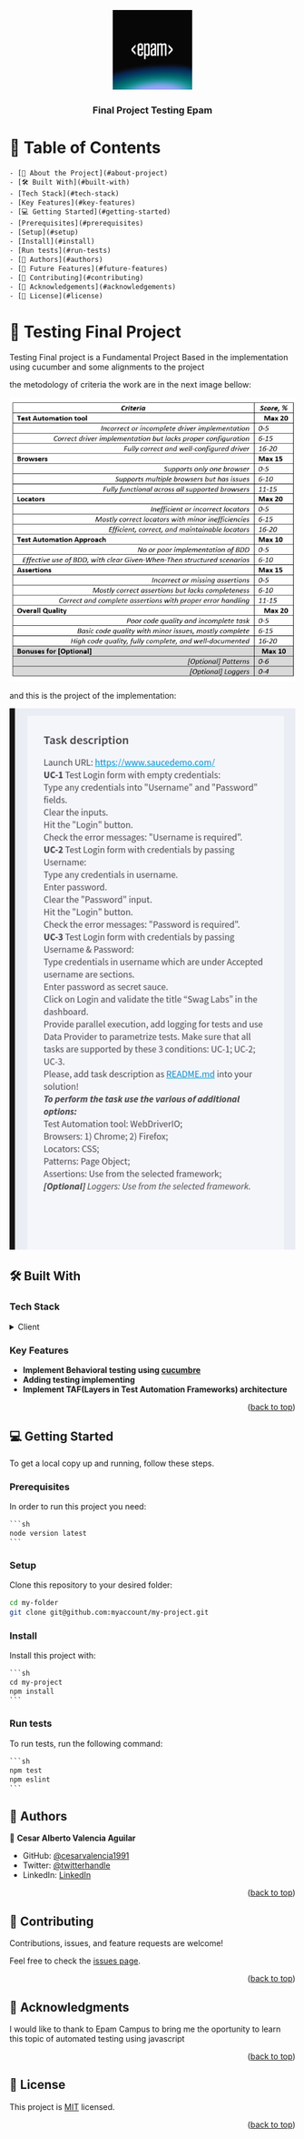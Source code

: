 <a name="readme-top"></a>

<div align="center">
 <img src="./assets/logo.jpeg" alt="logo" width="140"  height="auto" />
<br/>

<h3><b>Final Project Testing Epam</b></h3>

</div>

# 📗 Table of Contents

    - [📖 About the Project](#about-project)
    - [🛠 Built With](#built-with)
    - [Tech Stack](#tech-stack)
    - [Key Features](#key-features)
    - [💻 Getting Started](#getting-started)
    - [Prerequisites](#prerequisites)
    - [Setup](#setup)
    - [Install](#install)
    - [Run tests](#run-tests)
    - [👥 Authors](#authors)
    - [🔭 Future Features](#future-features)
    - [🤝 Contributing](#contributing)
    - [🙏 Acknowledgements](#acknowledgements)
    - [📝 License](#license)

# 📖 Testing Final Project <a name="about-project"></a>

   Testing Final project is a Fundamental Project Based in the implementation using cucumber and some alignments to the project

   the metodology of criteria the work are in the next image bellow:

<p align="center">
 <img src="./assets/criteria.png" alt="logo"   sytle ="display:flex justify-content:center" height="auto" />
</p>
    and this is the project of the implementation:
    
<p align="center">
 <img src="./assets/requirements.png" alt="logo"  height="auto" />
</p>

## 🛠 Built With <a name="built-with"></a>

### Tech Stack <a name="tech-stack"></a>

   <details>
   <summary>Client</summary>
   <ul>
    <li>
     <a href="https://developer.mozilla.org/en-US/docs/Web/JavaScript">JavaScript</a>
    </li>
   </ul>
   </details>

### Key Features <a name="key-features"></a>

   - **Implement Behavioral testing using [cucumbre](https://cucumber.io/)**
   - **Adding testing implementing**
   - **Implement TAF(Layers in Test Automation Frameworks) architecture**

 <p align="right">(<a href="#readme-top">back to top</a>)</p>

## 💻 Getting Started <a name="getting-started"></a>

   To get a local copy up and running, follow these steps.

### Prerequisites

   In order to run this project you need:

    ```sh
    node version latest
    ```
### Setup

Clone this repository to your desired folder:

```sh
cd my-folder
git clone git@github.com:myaccount/my-project.git
```

### Install

   Install this project with:

    ```sh
    cd my-project
    npm install
    ```

### Run tests

   To run tests, run the following command:

    ```sh
    npm test
    npm eslint
    ```

## 👥 Authors <a name="authors"></a>

   👤 **Cesar Alberto Valencia Aguilar**

   - GitHub: [@cesarvalencia1991](https://github.com/cvalencia1991)
   - Twitter: [@twitterhandle](https://twitter.com/twitterhandle)
   - LinkedIn: [LinkedIn](https://linkedin.com/in/linkedinhandle)

<p align="right">(<a href="#readme-top">back to top</a>)</p>

## 🤝 Contributing <a name="contributing"></a>

   Contributions, issues, and feature requests are welcome!

   Feel free to check the [issues page](../../issues/).

<p align="right">(<a href="#readme-top">back to top</a>)</p>

## 🙏 Acknowledgments <a name="acknowledgements"></a>

   I would like to thank to Epam Campus to bring me the oportunity to learn this topic of automated testing using javascript

<p align="right">(<a href="#readme-top">back to top</a>)</p>

## 📝 License <a name="license"></a>

   This project is [MIT](./LICENSE) licensed.

<p align="right">(<a href="#readme-top">back to top</a>)</p>

